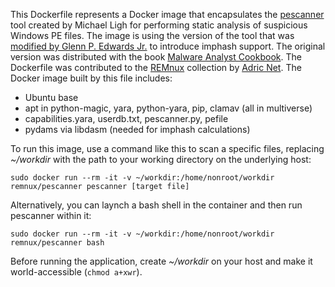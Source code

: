This Dockerfile represents a Docker image that encapsulates the [pescanner](https://code.google.com/p/malwarecookbook/source/browse/trunk/3/8/pescanner.py) tool created by Michael Ligh for performing static analysis of suspicious Windows PE files. The image is using the version of the tool that was [modified by Glenn P. Edwards Jr.](https://github.com/hiddenillusion/AnalyzePE/blob/master/pescanner.py) to introduce imphash support. The original version was distributed with the book [Malware Analyst Cookbook](http://www.malwarecookbook.com/). The Dockerfile was contributed to the [REMnux](https://REMnux.org) collection by [Adric Net](http://adric.net/). The Docker image built by this file includes: 

 - Ubuntu base
 - apt in python-magic, yara, python-yara, pip, clamav (all in multiverse) 
 - capabilities.yara, userdb.txt, pescanner.py, pefile
 - pydams via libdasm (needed for imphash calculations)
 
To run this image, use a command like this to scan a specific files, replacing *~/workdir* with the path to your working directory on the underlying host:

```
sudo docker run --rm -it -v ~/workdir:/home/nonroot/workdir remnux/pescanner pescanner [target file]
```

Alternatively, you can laynch a bash shell in the container and then run pescanner within it:

```
sudo docker run --rm -it -v ~/workdir:/home/nonroot/workdir remnux/pescanner bash
```

Before running the application, create *~/workdir* on your host and make it world-accessible (`chmod a+xwr`).
